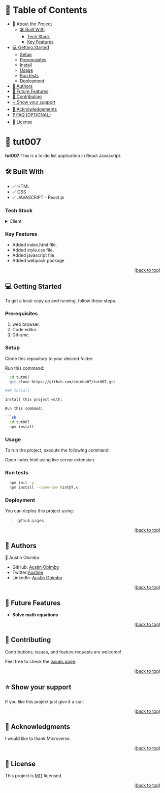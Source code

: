 <!-- TABLE OF CONTENTS -->

# 📗 Table of Contents

- [📖 About the Project](#about-project)
  - [🛠 Built With](#built-with)
    - [Tech Stack](#tech-stack)
    - [Key Features](#key-features)
- [💻 Getting Started](#getting-started)
  - [Setup](#setup)
  - [Prerequisites](#prerequisites)
  - [Install](#install)
  - [Usage](#usage)
  - [Run tests](#run-tests)
  - [Deployment](#deployment)
- [👥 Authors](#authors)
- [🔭 Future Features](#future-features)
- [🤝 Contributing](#contributing)
- [⭐️ Show your support](#support)
- [🙏 Acknowledgements](#acknowledgements)
- [❓ FAQ (OPTIONAL)](#faq)
- [📝 License](#license)

<!-- PROJECT DESCRIPTION -->

# 📖 tut007 <a name="about-project"></a>

**tut007** This is  a to-do list application in React Javascript.

## 🛠 Built With <a name="built-with"></a>

- ✅ HTML
- ✅ CSS
- ✅ JAVASCRIPT - React.js
### Tech Stack <a name="tech-stack"></a>

<details>
  <summary>Client</summary>
  <ul>
    <li><a href="https://reactjs.org/">HTML</a></li>
    <li><a href="https://reactjs.org/">CSS</a></li>
    <li><a href="https://reactjs.org/">JavaScript- React.js</a></li>
  </ul>
</details>

### Key Features <a name="key-features"></a>

- Added index.html file.
- Added style.css file.
- Added javascript file.
- Added webpack package

<p align="right">(<a href="#readme-top">back to top</a>)</p>

## 💻 Getting Started <a name="getting-started"></a>

To get a local copy up and running, follow these steps.

### Prerequisites

1. web browser.
2. Code editor.
3. Git-smc

### Setup

Clone this repository to your desired folder:

Run this command:

````sh
  cd tut007
  git clone https://github.com/obimbo07/tut007.git

### Install

Install this project with:

Run this command:

```sh
  cd tut007
  npm install
````

### Usage

To run the project, execute the following command:

Open index.html using live server extension.

### Run tests

```sh
  npm init -y
  npm install --save-dev hint@7.x
```

### Deployment

You can deploy this project using:

> github pages 

<p align="right">(<a href="#readme-top">back to top</a>)</p>

<!-- AUTHORS -->

## 👥 Authors <a name="authors"></a>

👤 Austin Obimbo

- GitHub: [Austin Obimbo](https://github.com/Obimbo07)
- Twitter:[Austine](https://twitter.com/austsine_)
- LinkedIn: [Austin Obimbo](https://www.linkedin.com/in/austin-obimbo-9a613623a/)

<p align="right">(<a href="#readme-top">back to top</a>)</p>

<!-- FUTURE FEATURES -->

## 🔭 Future Features <a name="future-features"></a>

- **Solve math equations**

<p align="right">(<a href="#readme-top">back to top</a>)</p>

<!-- CONTRIBUTING -->

## 🤝 Contributing <a name="contributing"></a>

Contributions, issues, and feature requests are welcome!

Feel free to check the [issues page](../../issues/).

<p align="right">(<a href="#readme-top">back to top</a>)</p>

<!-- SUPPORT -->

## ⭐️ Show your support <a name="support"></a>

If you like this project just give it a star.

<p align="right">(<a href="#readme-top">back to top</a>)</p>

<!-- ACKNOWLEDGEMENTS -->

## 🙏 Acknowledgments <a name="acknowledgements"></a>

I would like to thank Microverse.

<p align="right">(<a href="#readme-top">back to top</a>)</p>

<!-- LICENSE -->

## 📝 License <a name="license"></a>

This project is [MIT](./LICENSE) licensed.

<p align="right">(<a href="#readme-top">back to top</a>)</p>
